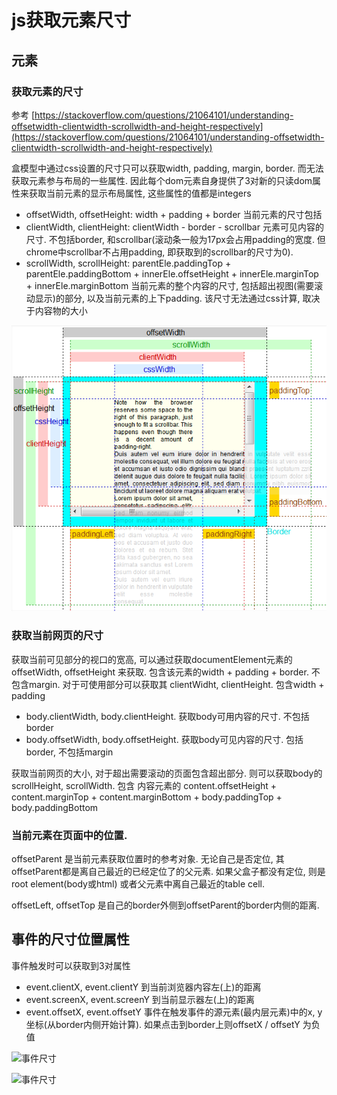 # js获取元素尺寸

## 元素 

### 获取元素的尺寸

参考 [https://stackoverflow.com/questions/21064101/understanding-offsetwidth-clientwidth-scrollwidth-and-height-respectively](https://stackoverflow.com/questions/21064101/understanding-offsetwidth-clientwidth-scrollwidth-and-height-respectively)

盒模型中通过css设置的尺寸只可以获取width, padding, margin, border. 而无法获取元素参与布局的一些属性.
因此每个dom元素自身提供了3对新的只读dom属性来获取当前元素的显示布局属性, 这些属性的值都是integers

- offsetWidth, offsetHeight: width + padding + border 当前元素的尺寸包括 
- clientWidth, clientHeight: clientWidth - border - scrollbar 元素可见内容的尺寸. 不包括border, 和scrollbar(滚动条一般为17px会占用padding的宽度. 但chrome中scrollbar不占用padding, 即获取到的scrollbar的尺寸为0).
- scrollWidth, scrollHeight: parentEle.paddingTop + parentEle.paddingBottom + innerEle.offsetHeight + innerEle.marginTop + innerEle.marginBottom 当前元素的整个内容的尺寸, 包括超出视图(需要滚动显示)的部分, 以及当前元素的上下padding. 该尺寸无法通过css计算, 取决于内容物的大小


![元素尺寸1](./images/chatu/元素尺寸1.png)

### 获取当前网页的尺寸

获取当前可见部分的视口的宽高, 可以通过获取documentElement元素的offsetWidth, offsetHeight 来获取. 包含该元素的width + padding + border. 不包含margin.
对于可使用部分可以获取其 clientWidht, clientHeight. 包含width + padding

- body.clientWidth, body.clientHeight. 获取body可用内容的尺寸. 不包括border
- body.offsetWidth, body.offsetHeight. 获取body可见内容的尺寸. 包括border, 不包括margin

获取当前网页的大小, 对于超出需要滚动的页面包含超出部分. 则可以获取body的scrollHeight, scrollWidth.  包含 内容元素的 content.offsetHeight + content.marginTop + content.marginBottom + body.paddingTop + body.paddingBottom

### 当前元素在页面中的位置.

offsetParent 是当前元素获取位置时的参考对象. 无论自己是否定位, 其offsetParent都是离自己最近的已经定位了的父元素. 如果父盒子都没有定位, 则是root element(body或html) 或者父元素中离自己最近的table cell.

offsetLeft, offsetTop 是自己的border外侧到offsetParent的border内侧的距离.

## 事件的尺寸位置属性

事件触发时可以获取到3对属性

- event.clientX, event.clientY 到当前浏览器内容左(上)的距离
- event.screenX, event.screenY 到当前显示器左(上)的距离
- event.offsetX, event.offsetY 事件在触发事件的源元素(最内层元素)中的x, y坐标(从border内侧开始计算). 如果点击到border上则offsetX / offsetY 为负值

![事件尺寸](./images/event-size1.jpeg)

![事件尺寸](./images/event-size2.png)